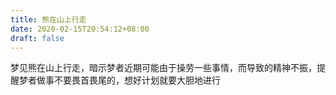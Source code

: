 ```yaml
---
title: 熊在山上行走
date: 2020-02-15T20:54:12+08:00
draft: false
---
```


梦见熊在山上行走，暗示梦者近期可能由于操劳一些事情，而导致的精神不振，提醒梦者做事不要畏首畏尾的，想好计划就要大胆地进行